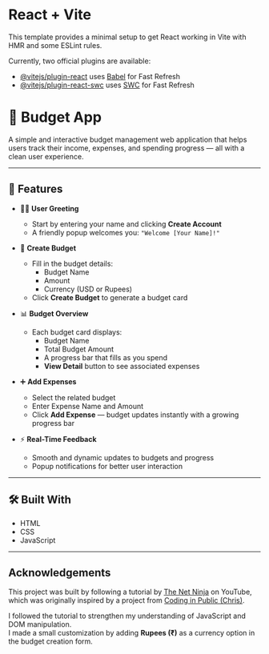 # React + Vite

This template provides a minimal setup to get React working in Vite with HMR and some ESLint rules.

Currently, two official plugins are available:

- [@vitejs/plugin-react](https://github.com/vitejs/vite-plugin-react/blob/main/packages/plugin-react/README.md) uses [Babel](https://babeljs.io/) for Fast Refresh
- [@vitejs/plugin-react-swc](https://github.com/vitejs/vite-plugin-react-swc) uses [SWC](https://swc.rs/) for Fast Refresh

# 🧾 Budget App

A simple and interactive budget management web application that helps users track their income, expenses, and spending progress — all with a clean user experience.

---

## 🚀 Features

- 🧑‍💼 **User Greeting**

  - Start by entering your name and clicking **Create Account**
  - A friendly popup welcomes you: `"Welcome [Your Name]!"`

- 🧾 **Create Budget**

  - Fill in the budget details:
    - Budget Name
    - Amount
    - Currency (USD or Rupees)
  - Click **Create Budget** to generate a budget card

- 📊 **Budget Overview**

  - Each budget card displays:
    - Budget Name
    - Total Budget Amount
    - A progress bar that fills as you spend
    - **View Detail** button to see associated expenses

- ➕ **Add Expenses**

  - Select the related budget
  - Enter Expense Name and Amount
  - Click **Add Expense** — budget updates instantly with a growing progress bar

- ⚡ **Real-Time Feedback**
  - Smooth and dynamic updates to budgets and progress
  - Popup notifications for better user interaction

---

## 🛠️ Built With

- HTML
- CSS
- JavaScript

---

## Acknowledgements

This project was built by following a tutorial by [The Net Ninja](https://www.youtube.com/@NetNinja) on YouTube,  
which was originally inspired by a project from [Coding in Public (Chris)](https://www.youtube.com/c/codinginpublic).

I followed the tutorial to strengthen my understanding of JavaScript and DOM manipulation.  
I made a small customization by adding **Rupees (₹)** as a currency option in the budget creation form.
